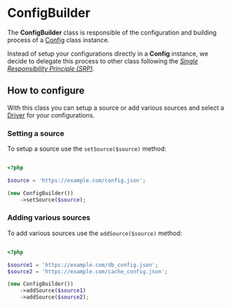 # ConfigBuilder

The **ConfigBuilder** class is responsible of the configuration and building process of a [Config](https://github.com/unity-framework/Config/docs/Config/index.md) class instance.

Instead of setup your configurations directly in a **Config** instance, we decide to delegate this process to other class following the *[Single Responsibility Principle (SRP)](https://en.wikipedia.org/wiki/Single_responsibility_principle)*.

## How to configure

With this class you can setup a source or add various sources and select a [Driver](https://github.com/unity-framework/Config/docs/Drivers/index.md) for your configurations.

### Setting a source

To setup a source use the `setSource($source)` method:

```php

<?php

$source = 'https://example.com/config.json';

(new ConfigBuilder())
    ->setSource($source);
```

### Adding various sources

To add various sources use the `addSource($source)` method:

```php

<?php

$source1 = 'https://example.com/db_config.json';
$source2 = 'https://example.com/cache_config.json';

(new ConfigBuilder())
    ->addSource($source1)
    ->addSource($source2);
```
